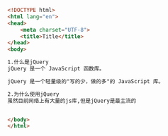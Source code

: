 
<BlogInfo id="528" title="1.什么是jQuery" author="白日梦想猿" pv=0 read_times=0 pre_cost_time=0分12秒 category="jQuery学习" tag_list="['jQuery学习']" create_time="2021.09.07 16:53:42" update_time="2021.09.07 17:29:28" />

```html
<!DOCTYPE html>
<html lang="en">
<head>
    <meta charset="UTF-8">
    <title>Title</title>
</head>
<body>

1.什么是jQuery
jQuery 是一个 JavaScript 函数库。

jQuery 是一个轻量级的"写的少，做的多"的 JavaScript 库。

2.为什么使用jQuery
虽然目前网络上有大量的js库,但是jQuery是最主流的


</body>
</html>
```
